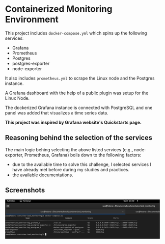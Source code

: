 # Containerized Monitoring Environment

This project includes `docker-compose.yml` which spins up the following services:
- Grafana
- Prometheus
- Postgres
- postgres-exporter
- node-exporter

It also includes `prometheus.yml` to scrape the Linux node and the Postgres instance.

A Grafana dashboard with the help of a public plugin was setup for the Linux Node.

The dockerized Grafana instance is connected with PostgreSQL and one panel was added that visualizes a time series data.

__This project was inspired by Grafana website's Quickstarts page.__

## Reasoning behind the selection of the services

The main logic behing selecting the above listed services (e.g., node-exporter, Prometheus, Grafana) boils down to the following factors:
- due to the available time to solve this challenge, I selected services I have already met before during my studies and practices.
- the available documentations.

## Screenshots

![docker-compose ps](images/docker_compose_ps.png)
